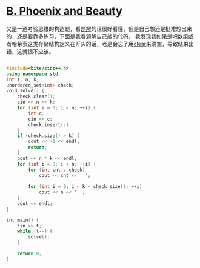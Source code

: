 # [B. Phoenix and Beauty](https://codeforces.com/problemset/problem/1348/B)

又是一道考验思维的构造题，看[题解](https://www.luogu.com.cn/article/5u76o8rd)的话很好看懂，但是自己想还是挺难想出来的，还是要靠多练习，下面是我看题解自己敲的代码，
我发现我如果是吧数组或者哈希表这类存储结构定义在开头的话，老是会忘了用[clear]()来清空，导致结果出错，这就很不应该。

```cpp

#include<bits/stdc++.h>
using namespace std;
int t, n, k;
unordered_set<int> check;
void solve() {
    check.clear();
    cin >> n >> k;
    for (int i = 0; i < n; ++i) {
        int c;
        cin >> c;
        check.insert(c);
    }
    if (check.size() > k) {
        cout << -1 << endl;
        return;
    }
    cout << n * k << endl;
    for (int i = 0; i < n; ++i) {
        for (int cnt : check) 
            cout << cnt << ' ';
        
        for (int i = 0; i < k - check.size(); ++i) 
            cout << n << ' ';
    }
    cout << endl;
}

int main() {
    cin >> t;
    while (t--) {
        solve();
    }

    return 0;  
}
```
